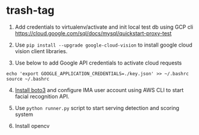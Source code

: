 # trash-tag

1. Add credentials to virtualenv/activate and init local test db using GCP cli
  https://cloud.google.com/sql/docs/mysql/quickstart-proxy-test
  
2. Use ```pip install --upgrade google-cloud-vision``` to install google cloud vision client libraries.

3. Use below to add Google API credentials to activate cloud requests
  ```console
  echo 'export GOOGLE_APPLICATION_CREDENTIALS=./key.json' >> ~/.bashrc
  source ~/.bashrc
  ```

4. [Install boto3](https://boto3.amazonaws.com/v1/documentation/api/latest/guide/quickstart.html#installation) and configure IMA user account using AWS CLI to start facial recognition API. 
 
4. Use ```python runner.py``` script to start serving detection and scoring system


4. Install opencv
